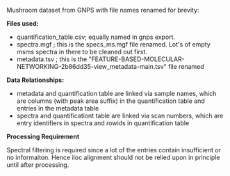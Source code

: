 Mushroom dataset from GNPS with file names renamed for brevity:

**Files used:**

- quantification_table.csv; equally named in gnps export.
- spectra.mgf ; this is the specs_ms.mgf file renamed. Lot's of empty msms spectra in there to be cleaned out first.
- metadata.tsv ; this is the "FEATURE-BASED-MOLECULAR-NETWORKING-2b86dd35-view_metadata-main.tsv" file renamed

**Data Relationships:**

- metadata and quantification table are linked via sample names, which are columns (with peak area suffix) in the quantification table and entries in the metadata table
- spectra and quantificationt table are linked via scan numbers, which are entry identifiers in spectra and rowids in quantification table

**Processing Requirement**

Spectral filtering is required since a lot of the entries contain insufficient or no informaiton. Hence iloc alignment should not be relied upon in principle until after processing.